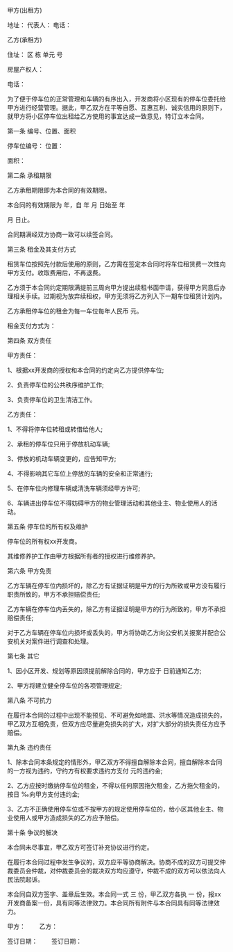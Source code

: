 
 


甲方(出租方)


地址： 代表人： 电话：


乙方(承租方)


住址： 区 栋 单元 号


房屋产权人：


电话：


为了便于停车位的正常管理和车辆的有序出入，开发商将小区现有的停车位委托给甲方进行经营管理。据此，甲乙双方在平等自愿、互惠互利、诚实信用的原则下，就甲方将小区停车位出租给乙方使用的事宜达成一致意见，特订立本合同。


第一条 编号、位置、面积


停车位编号： 位置：


面积：


第二条 承租期限


乙方承租期限即为本合同的有效期限。


本合同的有效期限为 年，自 年 月 日始至 年


月 日止。


合同期满经双方协商一致可以续签合同。


第三条 租金及其支付方式


租赁车位按照先付款后使用的原则，乙方需在签定本合同时将车位租赁费一次性向甲方支付。收取费用后，不再退费。


乙方须于本合同约定期限满提前三周向甲方提出续租书面申请，获得甲方同意后办理相关手续。过期视为放弃续租权，甲方无须将乙方列入下一期车位租赁计划内。


乙方承租停车位的租金为每一车位每年人民币 元。


租金支付方式为：


第四条 双方责任


甲方责任：


1、根据xx开发商的授权和本合同的约定向乙方提供停车位;


2、负责停车位的公共秩序维护工作;


3、负责停车位的卫生清洁工作。


乙方责任：


1、不得将停车位转租或转借给他人;


2、承租的停车位只用于停放机动车辆;


3、停放的机动车辆变更的，应告知甲方;


4、不得影响其它车位上停放的车辆的安全和正常通行;


5、在停车位内修理车辆或清洗车辆须经甲方许可;


6、车辆进出停车位不得妨碍甲方的物业管理活动和其他业主、物业使用人的活动。


第五条 停车位的所有权及维护


停车位的所有权xx开发商。


其维修养护工作由甲方根据所有者的授权进行维修养护。


第六条 甲方免责


乙方车辆在停车位内损坏的，除乙方有证据证明是甲方的行为所致或甲方没有履行职责所致的，甲方不承担赔偿责任;


乙方车辆在停车位内丢失的，除乙方有证据证明是甲方的行为所致的，甲方不承担赔偿责任;


对于乙方车辆在停车位内损坏或丢失的，甲方将协助乙方向公安机关报案并配合公安机关对案件进行调查和处理。


第七条 其它


1、因小区开发、规划等原因须提前解除合同的，甲方应于 日前通知乙方;


2、甲方将建立健全停车位的各项管理规定;


第八条 不可抗力


在履行本合同的过程中出现不能预见、不可避免如地震、洪水等情况造成损失的，甲乙双方互相免责，但双方应尽量避免损失的扩大，对扩大部分的损失责任方应予赔偿。


第九条 违约责任


1、除本合同本条规定的情形外，甲乙双方不得擅自解除本合同，擅自解除本合同的一方视为违约，守约方有权要求违约方支付 元的违约金;


2、乙方应按时缴纳停车位的租金，不得以任何原因拖欠租金，乙方拖欠租金的，按日 ‰向甲方支付违约金;


3、乙方不正确使用停车位或不按甲方的规定使用停车位的，给小区其他业主、物业使用人或甲方造成损失的乙方应予赔偿。


第十条 争议的解决


本合同未尽事宜，甲乙双方可签订补充协议进行约定。


在履行本合同过程中发生争议的，双方应平等协商解决。协商不成的双方可提交仲裁委员会仲裁，对仲裁委员会的裁决双方均应遵守，仲裁不成的双方可以依法向人民法院起诉。


本合同自双方签字、盖章后生效。本合同一式 三 份，甲乙双方各执 一 份，报xx开发商备案一份，具有同等法律效力。本合同所有附件与本合同具有同等法律效力。


甲方： 　　乙方：


签订日期： 　　签订日期：
 


 

 
 
 
 
 
  


  
 

  


  


  
 
 
 
 

